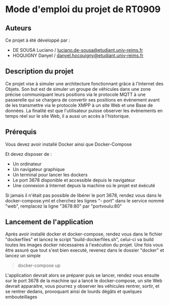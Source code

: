 # Mode d'emploi du projet de RT0909

## Auteurs

Ce projet à été développé par :
- DE SOUSA Luciano / luciano.de-sousa@etudiant.univ-reims.fr
- HOQUIGNY Danyel / danyel.hocquigny@etudiant.univ-reims.fr

## Description du projet

Ce projet vise à simuler une architecture fonctionnant grâce à l'Internet des Objets. Son but est de simuler un groupe de véhicules dans une zone précise communiquant leurs positions via le protocole MQTT à une passerelle qui se chargera de convertir ses positions en évènement avant de les transmettre via le protocole XMPP à un site Web et une Base de données. 
La finalité est que l'utilisateur puisse observer les évènements en temps réel sur le site Web, il a aussi un accès à l'historique.

## Prérequis

Vous devez avoir installé Docker ainsi que Docker-Compose

Et devez disposer de :
- Un ordinateur
- Un navigateur graphique
- Un terminal pour lancer les dockers
- Le port 3678 disponible et accessible depuis le navigateur
- Une connexion à Internet depuis la machine où le projet est éxécuté

Si jamais il n'était pas possible de libérer le port 3678, rendez vous dans le docker-compose.yml et cherchez les lignes "- port" dans le service nommé "web", remplacez la ligne "3678:80" par "portvoulu:80"

## Lancement de l'application

Après avoir installé docker et docker-compose, rendez vous dans le fichier "dockerfiles" et lancez le script "build-dockerfiles.sh", celui-ci va build toutes les images docker nécessaires à l'exécution du projet. Une fois vous être assuré que tout s'est bien executé, revenez dans le dossier "docker" et lancez un simple

> docker-compose up

L'application devrait alors se préparer puis se lancer, rendez vous ensuite sur le port 3678 de la machine qui a lancé le docker-compose, un site Web devrait apparaitre, vous pourrez y observer les véhicules rentrer, sortir, et se rentrer dedans, provoquant ainsi de lourds dégâts et quelques embouteillages

